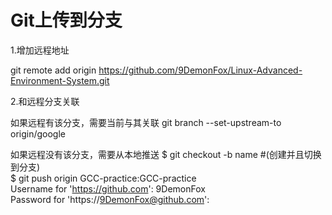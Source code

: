 # Git上传到分支

1.增加远程地址

git remote add origin https://github.com/9DemonFox/Linux-Advanced-Environment-System.git

2.和远程分支关联

如果远程有该分支，需要当前与其关联
git branch --set-upstream-to origin/google

如果远程没有该分支，需要从本地推送
$ git checkout -b name #(创建并且切换到分支)  
$ git push origin GCC-practice:GCC-practice  
Username for 'https://github.com': 9DemonFox  
Password for 'https://9DemonFox@github.com':

